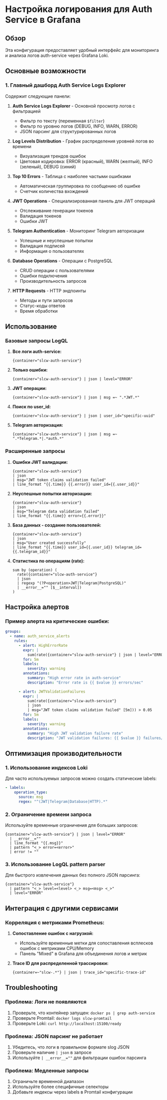 # Настройка логирования для Auth Service в Grafana

## Обзор

Эта конфигурация предоставляет удобный интерфейс для мониторинга и анализа логов auth-service через Grafana Loki.

## Основные возможности

### 1. Главный дашборд Auth Service Logs Explorer

Содержит следующие панели:

1. **Auth Service Logs Explorer** - Основной просмотр логов с фильтрацией
   - Фильтр по тексту (переменная `$filter`)
   - Фильтр по уровню логов (DEBUG, INFO, WARN, ERROR)
   - JSON парсинг для структурированных логов

2. **Log Levels Distribution** - График распределения уровней логов во времени
   - Визуализация трендов ошибок
   - Цветовая кодировка: ERROR (красный), WARN (желтый), INFO (зеленый), DEBUG (синий)

3. **Top 10 Errors** - Таблица с наиболее частыми ошибками
   - Автоматическая группировка по сообщению об ошибке
   - Счетчик количества вхождений

4. **JWT Operations** - Специализированная панель для JWT операций
   - Отслеживание генерации токенов
   - Валидация токенов
   - Ошибки JWT

5. **Telegram Authentication** - Мониторинг Telegram авторизации
   - Успешные и неуспешные попытки
   - Валидация подписей
   - Информация о пользователях

6. **Database Operations** - Операции с PostgreSQL
   - CRUD операции с пользователями
   - Ошибки подключения
   - Производительность запросов

7. **HTTP Requests** - HTTP эндпоинты
   - Методы и пути запросов
   - Статус-коды ответов
   - Время обработки

## Использование

### Базовые запросы LogQL

1. **Все логи auth-service:**
   ```logql
   {container="slcw-auth-service"}
   ```

2. **Только ошибки:**
   ```logql
   {container="slcw-auth-service"} | json | level="ERROR"
   ```

3. **JWT операции:**
   ```logql
   {container="slcw-auth-service"} | json | msg =~ ".*JWT.*"
   ```

4. **Поиск по user_id:**
   ```logql
   {container="slcw-auth-service"} | json | user_id="specific-uuid"
   ```

5. **Telegram авторизация:**
   ```logql
   {container="slcw-auth-service"} | json | msg =~ ".*Telegram.*|.*auth.*"
   ```

### Расширенные запросы

1. **Ошибки JWT валидации:**
   ```logql
   {container="slcw-auth-service"} 
   | json 
   | msg="JWT token claims validation failed" 
   | line_format "{{.time}} {{.error}} user_id={{.user_id}}"
   ```

2. **Неуспешные попытки авторизации:**
   ```logql
   {container="slcw-auth-service"} 
   | json 
   | msg="Telegram data validation failed" 
   | line_format "{{.time}} error={{.error}}"
   ```

3. **База данных - создание пользователей:**
   ```logql
   {container="slcw-auth-service"} 
   | json 
   | msg="User created successfully"
   | line_format "{{.time}} user_id={{.user_id}} telegram_id={{.telegram_id}}"
   ```

4. **Статистика по операциям (rate):**
   ```logql
   sum by (operation) (
     rate({container="slcw-auth-service"} 
     | json 
     | regexp "(?P<operation>JWT|Telegram|PostgreSQL)" 
     | __error__="" [$__interval])
   )
   ```

## Настройка алертов

### Пример алерта на критические ошибки:

```yaml
groups:
  - name: auth_service_alerts
    rules:
      - alert: HighErrorRate
        expr: |
          sum(rate({container="slcw-auth-service"} | json | level="ERROR" [5m])) > 0.1
        for: 5m
        labels:
          severity: warning
        annotations:
          summary: "High error rate in auth-service"
          description: "Error rate is {{ $value }} errors/sec"

      - alert: JWTValidationFailures
        expr: |
          sum(rate({container="slcw-auth-service"} 
          | json 
          | msg="JWT token claims validation failed" [5m])) > 0.05
        for: 5m
        labels:
          severity: warning
        annotations:
          summary: "High JWT validation failure rate"
          description: "JWT validation failures: {{ $value }} failures/sec"
```

## Оптимизация производительности

### 1. Использование индексов Loki
Для часто используемых запросов можно создать статические labels:

```yaml
- labels:
    operation_type: 
      source: msg
      regex: "^(JWT|Telegram|Database|HTTP).*"
```

### 2. Ограничение времени запроса
Используйте временные ограничения для больших запросов:

```logql
{container="slcw-auth-service"} | json | level="ERROR" 
  | __error__="" 
  | line_format "{{.msg}}" 
  | pattern "<_> error=<error>" 
  | error != ""
```

### 3. Использование LogQL pattern parser
Для быстрого извлечения данных без полного JSON парсинга:

```logql
{container="slcw-auth-service"} 
  | pattern "<_> level=<level> <_> msg=<msg> <_>"
  | level="ERROR"
```

## Интеграция с другими сервисами

### Корреляция с метриками Prometheus:

1. **Сопоставление ошибок с нагрузкой:**
   - Используйте временные метки для сопоставления всплесков ошибок с метриками CPU/Memory
   - Панель "Mixed" в Grafana для объединения логов и метрик

2. **Trace ID для распределенной трассировки:**
   ```logql
   {container=~"slcw-.*"} | json | trace_id="specific-trace-id"
   ```

## Troubleshooting

### Проблема: Логи не появляются
1. Проверьте, что контейнер запущен: `docker ps | grep auth-service`
2. Проверьте Promtail: `docker logs slcw-promtail`
3. Проверьте Loki: `curl http://localhost:15100/ready`

### Проблема: JSON парсинг не работает
1. Убедитесь, что логи в правильном формате slog JSON
2. Проверьте наличие `| json` в запросе
3. Используйте `| __error__=""` для фильтрации ошибок парсинга

### Проблема: Медленные запросы
1. Ограничьте временной диапазон
2. Используйте более специфичные селекторы
3. Добавьте индексы через labels в Promtail конфигурации